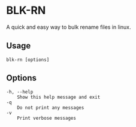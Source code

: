 # BLK-RN
A quick and easy way to bulk rename files in linux.

## Usage
```
blk-rn [options]
```

## Options
```
-h, --help
    Show this help message and exit
-q
    Do not print any messages
-v
    Print verbose messages
```
